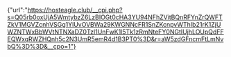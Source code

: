 {"url":"https://hosteagle.club/__cpi.php?s=Q05rb0oxUjA5WmtybzZ6LzBIOGt0cHA3YU94NFhZVitBQnRFYnZrQWFTZkV1MGVZcnhVSGg1YlUvOVBWa29KWGNNcFR1SnZKcnpvWThIb21rK1ZjUWZNTWxBbWVtNTNXaDZ0Tzl1UnFwK1l5Tk1zRmNteFY0NGtIUjhLOUpQdFFEQWxqRWZHQnh5c2N3UmR5emR4d1B3PT0%3D&r=aW5zdGFncmFtLmNvbQ%3D%3D&__cpo=1"}
